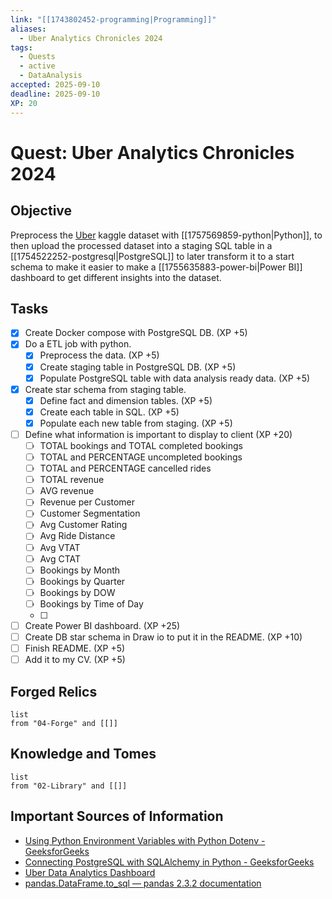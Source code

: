 ```yaml
---
link: "[[1743802452-programming|Programming]]"
aliases:
  - Uber Analytics Chronicles 2024
tags:
  - Quests
  - active
  - DataAnalysis
accepted: 2025-09-10
deadline: 2025-09-10
XP: 20
---
```

# Quest: Uber Analytics Chronicles 2024
## Objective
Preprocess the [Uber](https://www.kaggle.com/datasets/yashdevladdha/uber-ride-analytics-dashboard) kaggle dataset with [[1757569859-python|Python]], to then upload the processed dataset into a staging SQL table in a [[1754522252-postgresql|PostgreSQL]] to later transform it to a start schema to make it easier to make a [[1755635883-power-bi|Power BI]] dashboard to get different insights into the dataset.

## Tasks
- [x] Create Docker compose with PostgreSQL DB. (XP +5)
- [x] Do a ETL job with python.
	- [x] Preprocess the data. (XP +5)
	- [x] Create staging table in PostgreSQL DB. (XP +5)
	- [x] Populate PostgreSQL table with data analysis ready data. (XP +5)
- [x] Create star schema from staging table.
	- [x] Define fact and dimension tables. (XP +5)
	- [x] Create each table in SQL. (XP +5)
	- [x] Populate each new table from staging. (XP +5)
- [ ] Define what information is important to display to client (XP +20)
	- [ ] TOTAL bookings and TOTAL completed bookings
	- [ ] TOTAL and PERCENTAGE uncompleted bookings
	- [ ] TOTAL and PERCENTAGE cancelled rides
	- [ ] TOTAL revenue
	- [ ] AVG revenue
	- [ ] Revenue per Customer
	- [ ] Customer Segmentation
	- [ ] Avg Customer Rating
	- [ ] Avg Ride Distance
	- [ ] Avg VTAT
	- [ ] Avg CTAT
	- [ ] Bookings by Month
	- [ ] Bookings by Quarter
	- [ ] Bookings by DOW
	- [ ] Bookings by Time of Day
	- [ ] 
- [ ] Create Power BI dashboard. (XP +25)
- [ ] Create DB star schema in Draw io to put it in the README. (XP +10)
- [ ] Finish README. (XP +5)
- [ ] Add it to my CV. (XP +5)

## Forged Relics
```dataview
list
from "04-Forge" and [[]]
```
## Knowledge and Tomes
```dataview
list
from "02-Library" and [[]]
```

## Important Sources of Information
- [Using Python Environment Variables with Python Dotenv - GeeksforGeeks](https://www.geeksforgeeks.org/python/using-python-environment-variables-with-python-dotenv/)
- [Connecting PostgreSQL with SQLAlchemy in Python - GeeksforGeeks](https://www.geeksforgeeks.org/python/connecting-postgresql-with-sqlalchemy-in-python/)
- [Uber Data Analytics Dashboard](https://www.kaggle.com/datasets/yashdevladdha/uber-ride-analytics-dashboard)
- [pandas.DataFrame.to_sql — pandas 2.3.2 documentation](https://pandas.pydata.org/pandas-docs/stable/reference/api/pandas.DataFrame.to_sql.html)